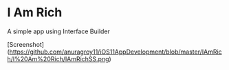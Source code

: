 # I Am Rich

A simple app using Interface Builder

[Screenshot] (https://github.com/anuragroy11/iOS11AppDevelopment/blob/master/IAmRich/I%20Am%20Rich/IAmRichSS.png) 
